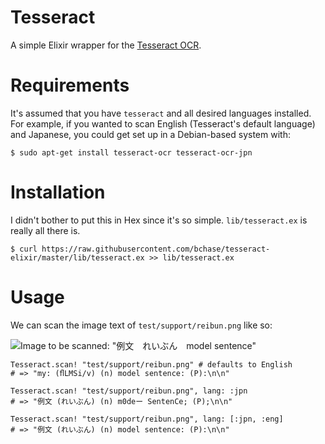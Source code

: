 # Tesseract

A simple Elixir wrapper for the [Tesseract OCR](https://github.com/tesseract-ocr/tesseract).

# Requirements

It's assumed that you have `tesseract` and all desired languages installed. For example, if you wanted to scan English (Tesseract's default language) and Japanese, you could get set up in a Debian-based system with:

```
$ sudo apt-get install tesseract-ocr tesseract-ocr-jpn
```

# Installation

I didn't bother to put this in Hex since it's so simple. `lib/tesseract.ex` is really all there is.

```
$ curl https://raw.githubusercontent.com/bchase/tesseract-elixir/master/lib/tesseract.ex >> lib/tesseract.ex
```

# Usage

We can scan the image text of `test/support/reibun.png` like so:

![Image to be scanned: "例文　れいぶん　model sentence"](https://raw.githubusercontent.com/bchase/tesseract-elixir/master/test/support/reibun.png)

```
Tesseract.scan! "test/support/reibun.png" # defaults to English
# => "my: (ﬂLMSi/v) (n) model sentence: (P):\n\n"

Tesseract.scan! "test/support/reibun.png", lang: :jpn
# => "例文 (れいぶん) (n) m0deー SentenCe; (P);\n\n"

Tesseract.scan! "test/support/reibun.png", lang: [:jpn, :eng]
# => "例文 (れいぶん) (n) model sentence: (P):\n\n"
```
